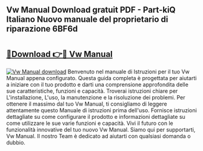 ## Vw Manual Download gratuit PDF - Part-kiQ Italiano Nuovo manuale del proprietario di riparazione 6BF6d

# <h2><a href="http://dfebtrf.blite.top/?on=Vw+Manual">🔗Download 👉🔴 Vw Manual</a></h2>

[![Vw Manual download](https://i.imgur.com/lujVjoI.png)](http://dfebtrf.blite.top/?on=Vw+Manual)
Benvenuto nel manuale di Istruzioni per il tuo Vw Manual appena configurato. Questa guida completa è progettata per aiutarti a iniziare con il tuo prodotto e darti una comprensione approfondita delle sue caratteristiche, funzioni e capacità. Troverai istruzioni chiare per L'installazione, L'uso, la manutenzione e la risoluzione dei problemi. Per ottenere il massimo dal tuo Vw Manual, ti consigliamo di leggere attentamente questo Manuale di istruzioni prima dell'uso. Fornisce istruzioni dettagliate su come configurare il prodotto e informazioni dettagliate su come utilizzare le sue varie funzioni e capacità. Vivi il futuro con le funzionalità innovative del tuo nuovo Vw Manual. Siamo qui per supportarti, Vw Manual. Il nostro Team è dedicato ad aiutarti con qualsiasi domanda o dubbio.
